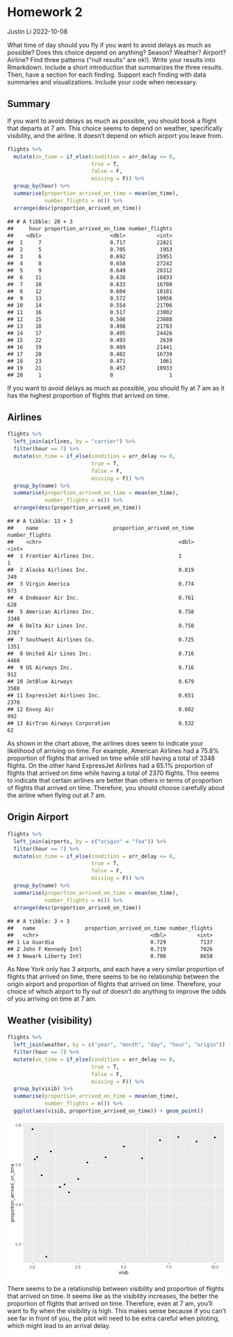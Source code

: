 Homework 2
================
Justin Li
2022-10-08

What time of day should you fly if you want to avoid delays as much as
possible? Does this choice depend on anything? Season? Weather? Airport?
Airline? Find three patterns (“null results” are ok!). Write your
results into Rmarkdown. Include a short introduction that summarizes the
three results. Then, have a section for each finding. Support each
finding with data summaries and visualizations. Include your code when
necessary.

## Summary

If you want to avoid delays as much as possible, you should book a
flight that departs at 7 am. This choice seems to depend on weather,
specifically visibility, and the airline. It doesn’t depend on which
airport you leave from.

``` r
flights %>%
  mutate(on_time = if_else(condition = arr_delay <= 0,
                           true = T,
                           false = F,
                           missing = F)) %>%
  group_by(hour) %>%
  summarise(proportion_arrived_on_time = mean(on_time),
            number_flights = n()) %>%
  arrange(desc(proportion_arrived_on_time)) 
```

    ## # A tibble: 20 × 3
    ##     hour proportion_arrived_on_time number_flights
    ##    <dbl>                      <dbl>          <int>
    ##  1     7                      0.717          22821
    ##  2     5                      0.705           1953
    ##  3     6                      0.692          25951
    ##  4     8                      0.658          27242
    ##  5     9                      0.649          20312
    ##  6    11                      0.638          16033
    ##  7    10                      0.633          16708
    ##  8    12                      0.604          18181
    ##  9    13                      0.572          19956
    ## 10    14                      0.554          21706
    ## 11    16                      0.517          23002
    ## 12    15                      0.508          23888
    ## 13    18                      0.498          21783
    ## 14    17                      0.495          24426
    ## 15    22                      0.493           2639
    ## 16    19                      0.489          21441
    ## 17    20                      0.482          16739
    ## 18    23                      0.471           1061
    ## 19    21                      0.457          10933
    ## 20     1                      0                  1

If you want to avoid delays as much as possible, you should fly at 7 am
as it has the highest proportion of flights that arrived on time.

## Airlines

``` r
flights %>%
  left_join(airlines, by = "carrier") %>%
  filter(hour == 7) %>%
  mutate(on_time = if_else(condition = arr_delay <= 0,
                           true = T,
                           false = F,
                           missing = F)) %>%
  group_by(name) %>%
  summarise(proportion_arrived_on_time = mean(on_time),
            number_flights = n()) %>%
  arrange(desc(proportion_arrived_on_time))
```

    ## # A tibble: 13 × 3
    ##    name                        proportion_arrived_on_time number_flights
    ##    <chr>                                            <dbl>          <int>
    ##  1 Frontier Airlines Inc.                           1                  1
    ##  2 Alaska Airlines Inc.                             0.819            349
    ##  3 Virgin America                                   0.774            973
    ##  4 Endeavor Air Inc.                                0.761            628
    ##  5 American Airlines Inc.                           0.758           3348
    ##  6 Delta Air Lines Inc.                             0.758           3787
    ##  7 Southwest Airlines Co.                           0.725           1351
    ##  8 United Air Lines Inc.                            0.716           4460
    ##  9 US Airways Inc.                                  0.716            912
    ## 10 JetBlue Airways                                  0.679           3588
    ## 11 ExpressJet Airlines Inc.                         0.651           2370
    ## 12 Envoy Air                                        0.602            992
    ## 13 AirTran Airways Corporation                      0.532             62

As shown in the chart above, the airlines does seem to indicate your
likelihood of arriving on time. For example, American Airlines had a
75.8% proportion of flights that arrived on time while still having a
total of 3348 flights. On the other hand ExpressJet Airlines had a 65.1%
proportion of flights that arrived on time while having a total of 2370
flights. This seems to indicate that certain airlines are better than
others in terms of proportion of flights that arrived on time.
Therefore, you should choose carefully about the airline when flying out
at 7 am.

## Origin Airport

``` r
flights %>%
  left_join(airports, by = c("origin" = "faa")) %>%
  filter(hour == 7) %>%
  mutate(on_time = if_else(condition = arr_delay <= 0,
                           true = T,
                           false = F,
                           missing = F)) %>%
  group_by(name) %>%
  summarise(proportion_arrived_on_time = mean(on_time),
            number_flights = n()) %>%
  arrange(desc(proportion_arrived_on_time)) 
```

    ## # A tibble: 3 × 3
    ##   name                proportion_arrived_on_time number_flights
    ##   <chr>                                    <dbl>          <int>
    ## 1 La Guardia                               0.729           7137
    ## 2 John F Kennedy Intl                      0.719           7026
    ## 3 Newark Liberty Intl                      0.706           8658

As New York only has 3 airports, and each have a very similar proportion
of flights that arrived on time, there seems to be no relationship
between the origin airport and proportion of flights that arrived on
time. Therefore, your choice of which airport to fly out of doesn’t do
anything to improve the odds of you arriving on time at 7 am.

## Weather (visibility)

``` r
flights %>%
  left_join(weather, by = c("year", "month", "day", "hour", "origin")) %>%
  filter(hour == 7) %>%
  mutate(on_time = if_else(condition = arr_delay <= 0,
                           true = T,
                           false = F,
                           missing = F)) %>%
  group_by(visib) %>%
  summarise(proportion_arrived_on_time = mean(on_time),
            number_flights = n()) %>%
  ggplot(aes(visib, proportion_arrived_on_time)) + geom_point()
```

![](README_files/figure-gfm/unnamed-chunk-4-1.png)<!-- -->

There seems to be a relationship between visibility and proportion of
flights that arrived on time. It seems like as the visibility increases,
the better the proportion of flights that arrived on time. Therefore,
even at 7 am, you’ll want to fly when the visibility is high. This makes
sense because if you can’t see far in front of you, the pilot will need
to be extra careful when piloting, which might lead to an arrival delay.
